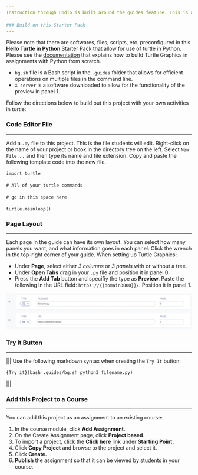 ```yaml
---
Instruction through Codio is built around the guides feature. This is a brief description on how the demo on the previous page was built. Please see the [**documentation**](https://docs.codio.com/authoring.html) for more information about content authoring with guides.

### Build on this Starter Pack
---
```

Please note that there are softwares, files, scripts, etc. preconfigured in this **Hello Turtle in Python** Starter Pack that allow for use of turtle in Python. Please see the [documentation]() that explains how to build Turtle Graphics in assignments with Python from scratch.  

* `bg.sh` file is a Bash script in the `.guides` folder that allows for efficient operations on multiple files in the command line. 
* `X server` is a software downloaded to allow for the functionality of the preview in panel 1.

Follow the directions below to build out this project with your own activities in turtle:

### Code Editor File
---
Add a `.py` file to this project. This is the file students will edit. Right-click on the name of your project or book in the directory tree on the left. Select `New File...` and then type its name and file extension. Copy and paste the following template code into the new file.

```
import turtle

# All of your turtle commands

# go in this space here

turtle.mainloop()
```

### Page Layout
---
Each page in the guide can have its own layout. You can select how many panels you want, and what information goes in each panel. Click the wrench in the top-right corner of your guide. When setting up Turtle Graphics:
* Under **Page**, select either *3 columns* or *3 panels* with or without a tree.
* Under **Open Tabs** drag in your `.py` file and position it in panel 0. 
* Press the **Add Tab** button and specifiy the type as **Preview.** Paste the following in the URL field: `https://{{domain3000}}/`. Position it in panel 1. 

![Open Tabs](.guides/img/opentabslayout.png)

### Try It Button
---
|||
Use the following markdown syntax when creating the `Try It` button:

```markdown
{Try it}(bash .guides/bg.sh python3 filename.py)
```
|||

### Add this Project to a Course
---
You can add this project as an assignment to an existing course:

1. In the course module, click **Add Assignment**.
2. On the Create Assignment page, click **Project based**.
3. To import a project, click the **Click here** link under **Starting Point.** 
4. Click **Copy Project** and browse to the project and select it.
5. Click **Create.**
6. **Publish** the assignment so that it can be viewed by students in your course.